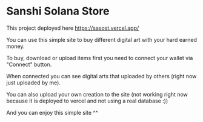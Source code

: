 # Sanshi Solana Store

This project deployed here https://sasost.vercel.app/

You can use this simple site to buy different digital art with your hard earned money.

To buy, download or upload items first you need to connect your wallet via "Connect" button.

When connected you can see digital arts that uploaded by others (right now just uploaded by me).

You can also upload your own creation to the site (not working right now because it is deployed to vercel and not using a real database :))

And you can enjoy this simple site ^^
